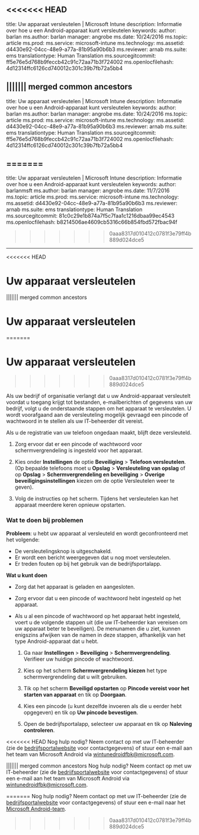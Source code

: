 <<<<<<< HEAD
---
title: Uw apparaat versleutelen | Microsoft Intune
description: Informatie over hoe u een Android-apparaat kunt versleutelen
keywords: 
author: barlan
ms.author: barlan
manager: angrobe
ms.date: 10/24/2016
ms.topic: article
ms.prod: 
ms.service: microsoft-intune
ms.technology: 
ms.assetid: d4430e92-04cc-48e9-a77a-81b95a90b6b3
ms.reviewer: arnab
ms.suite: ems
translationtype: Human Translation
ms.sourcegitcommit: ff5e76e5d768b9feccb42c91c72aa71b3f724002
ms.openlocfilehash: 4d12314ffc6126cd740012c301c39b7fb72a5bb4

||||||| merged common ancestors
---
title: Uw apparaat versleutelen | Microsoft Intune
description: Informatie over hoe u een Android-apparaat kunt versleutelen
keywords: 
author: barlan
ms.author: barlan
manager: angrobe
ms.date: 10/24/2016
ms.topic: article
ms.prod: 
ms.service: microsoft-intune
ms.technology: 
ms.assetid: d4430e92-04cc-48e9-a77a-81b95a90b6b3
ms.reviewer: arnab
ms.suite: ems
translationtype: Human Translation
ms.sourcegitcommit: ff5e76e5d768b9feccb42c91c72aa71b3f724002
ms.openlocfilehash: 4d12314ffc6126cd740012c301c39b7fb72a5bb4

=======
---
title: Uw apparaat versleutelen | Microsoft Intune
description: Informatie over hoe u een Android-apparaat kunt versleutelen
keywords: 
author: barlanmsft
ms.author: barlan
manager: angrobe
ms.date: 11/7/2016
ms.topic: article
ms.prod: 
ms.service: microsoft-intune
ms.technology: 
ms.assetid: d4430e92-04cc-48e9-a77a-81b95a90b6b3
ms.reviewer: arnab
ms.suite: ems
translationtype: Human Translation
ms.sourcegitcommit: 81c0c29e1b874a7f5c7faa1c1216dbaa99ec4543
ms.openlocfilehash: b8214506ae4609cb5316c66b854fbd572fbac94f

>>>>>>> 0aaa8317d010412c0781f3e79ff4b889d024dce5

---

<<<<<<< HEAD

# Uw apparaat versleutelen
||||||| merged common ancestors

# Uw apparaat versleutelen
=======

# <a name="encrypt-your-device"></a>Uw apparaat versleutelen
>>>>>>> 0aaa8317d010412c0781f3e79ff4b889d024dce5

Als uw bedrijf of organisatie verlangt dat u uw Android-apparaat versleutelt voordat u toegang krijgt tot bestanden, e-mailberichten of gegevens van uw bedrijf, volgt u de onderstaande stappen om het apparaat te versleutelen. U wordt voorafgaand aan de versleuteling mogelijk gevraagd een pincode of wachtwoord in te stellen als uw IT-beheerder dit vereist.

Als u de registratie van uw telefoon ongedaan maakt, blijft deze versleuteld.

1.  Zorg ervoor dat er een pincode of wachtwoord voor schermvergrendeling is ingesteld voor het apparaat.

2.  Kies onder **Instellingen** de optie **Beveiliging** &gt; **Telefoon versleutelen**.
    (Op bepaalde telefoons moet u **Opslag** &gt; **Versleuteling van opslag** of op **Opslag** &gt; **Schermvergrendeling en beveiliging** &gt; **Overige beveiligingsinstellingen** kiezen om de optie Versleutelen weer te geven).

3.  Volg de instructies op het scherm. Tijdens het versleutelen kan het apparaat meerdere keren opnieuw opstarten.

### <a name="what-to-do-if-you-have-issues"></a>Wat te doen bij problemen
**Probleem**: u hebt uw apparaat al versleuteld en wordt geconfronteerd met het volgende:

- De versleutelingsknop is uitgeschakeld.
- Er wordt een bericht weergegeven dat u nog moet versleutelen.
- Er treden fouten op bij het gebruik van de bedrijfsportalapp.

**Wat u kunt doen**

- Zorg dat het apparaat is geladen en aangesloten.
- Zorg ervoor dat u een pincode of wachtwoord hebt ingesteld op het apparaat.
- Als u al een pincode of wachtwoord op het apparaat hebt ingesteld, voert u de volgende stappen uit (die uw IT-beheerder kan vereisen om uw apparaat beter te beveiligen). De menunamen die u ziet, kunnen enigszins afwijken van de namen in deze stappen, afhankelijk van het type Android-apparaat dat u hebt.

    1. Ga naar **Instellingen** > **Beveiliging** > **Schermvergrendeling**. Verifieer uw huidige pincode of wachtwoord.

    2. Kies op het scherm **Schermvergrendeling kiezen** het type schermvergrendeling dat u wilt gebruiken.

    3. Tik op het scherm **Beveiligd opstarten** op **Pincode vereist voor het starten van apparaat** en tik op **Doorgaan**.

    4. Kies een pincode (u kunt dezelfde invoeren als die u eerder hebt opgegeven) en tik op **Uw pincode bevestigen**.

    5. Open de bedrijfsportalapp, selecteer uw apparaat en tik op **Naleving controleren**.

<<<<<<< HEAD
Nog hulp nodig? Neem contact op met uw IT-beheerder (zie de [bedrijfsportalwebsite](http://portal.manage.microsoft.com) voor contactgegevens) of stuur een e-mail aan het team van Microsoft Android via wintunedroidfbk@microsoft.com.

||||||| merged common ancestors
Nog hulp nodig? Neem contact op met uw IT-beheerder (zie de [bedrijfsportalwebsite](http://portal.manage.microsoft.com) voor contactgegevens) of stuur een e-mail aan het team van Microsoft Android via wintunedroidfbk@microsoft.com.

=======
Nog hulp nodig? Neem contact op met uw IT-beheerder (zie de [bedrijfsportalwebsite](http://portal.manage.microsoft.com) voor contactgegevens) of stuur een e-mail naar het [Microsoft Android-team](mailto:wintunedroidfbk@microsoft.com).

>>>>>>> 0aaa8317d010412c0781f3e79ff4b889d024dce5


<!--HONumber=Nov16_HO2-->


